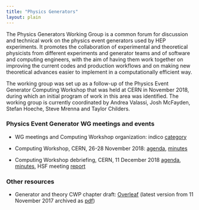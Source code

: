 ```yaml
---
title: "Physics Generators"
layout: plain
---
```


The Physics Generators Working Group is a common forum for discussion and 
technical work on the physics event generators used by HEP experiments.
It promotes the collaboration of experimental and theoretical physicists from 
different experiments and generator teams and of software and computing engineers,
with the aim of having them work together on improving the current codes 
and production workflows and on making new theoretical advances 
easier to implement in a computationally efficient way.

The working group was set up as a follow-up of the Physics Event Generator 
Computing Workshop that was held at CERN in November 2018, during which 
an initial program of work in this area was identified.
The working group is currently coordinated by Andrea Valassi, Josh McFayden, 
Stefan Hoeche, Steve Mrenna and Taylor Childers.

### Physics Event Generator WG meetings and events

   * WG meetings and Computing Workshop organization:
indico [category](https://indico.cern.ch/category/8460)
   
   * Computing Workshop, CERN, 26-28 November 2018: 
[agenda](https://indico.cern.ch/event/751693),
[minutes](/organization/2018/11/26/generators.html)
   * Computing Workshop debriefing, CERN, 11 December 2018
[agenda](https://indico.cern.ch/event/778521),
[minutes](/organization/2018/12/11/generators.html),
HSF meeting [report](/organization/2018/12/13/coordination.html)
      
### Other resources

   * Generator and theory CWP chapter draft:
[Overleaf](https://www.overleaf.com/read/wyyybnvxyfyn)
(latest version from 11 November 2017 archived as [pdf](/cwp/2017-11-11-GeneratorWG-CWP-Chapter.pdf))
